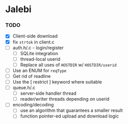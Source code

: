 # Jalebi

### TODO
- [x] Client-side download
- [x] fix `strtok` in client.c
- [ ] auth.h/.c - login/register
    - [ ] SQLite integration
    - [ ] thread-local userid
    - [ ] Replace all uses of `HOSTDIR` w/ `HOSTDIR/userid`
- [ ] Use an ENUM for `reqType`
- [ ] Get rid of readline
- [ ] Use the [ restrict ] keyword where suitable
- [ ] queue.h/.c
    - [ ] server-side handler thread
    - [ ] reader/writer threads depending on userid
- [ ] encoding/decoding
    - [ ] use an algorithm that guarantees a smaller result
    - [ ] function pointer-ed upload and download logic
